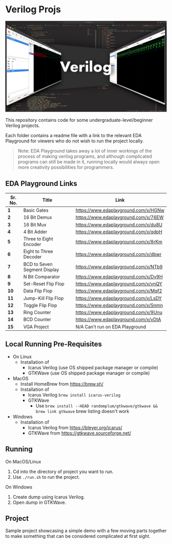 # Verilog Projs

![banner](./assets/banner.png "banner")

This repository contains code for some undergraduate-level/beginner Verilog projects.

Each folder contains a readme file with a link to the relevant EDA Playground for viewers who do not wish to run the project locally.

> Note: EDA Playground takes away a lot of inner workings of the process of making verilog programs, and although complicated programs can still be made in it, running locally would always open more creativity possibilities for programmers.

## EDA Playground Links

| **Sr. No.** | **Title**                    | **Link**                             |
| ----------- | ---------------------------- | ------------------------------------ |
| **1**       | Basic Gates                  | https://www.edaplayground.com/x/HGNw |
| **2**       | 16 Bit Demux                 | https://www.edaplayground.com/x/76EW |
| **3**       | 16 Bit Mux                   | https://www.edaplayground.com/x/du8U |
| **4**       | 4 Bit Adder                  | https://www.edaplayground.com/x/qdpH |
| **5**       | Three to Eight Encoder       | https://www.edaplayground.com/x/8rKm |
| **6**       | Eight to Three Decoder       | https://www.edaplayground.com/x/dbwr |
| **7**       | BCD to Seven Segment Display | https://www.edaplayground.com/x/NTb9 |
| **8**       | N Bit Comparator             | https://www.edaplayground.com/x/Dy9H |
| **9**       | Set-Reset Flip Flop          | https://www.edaplayground.com/x/vnQY |
| **10**      | Data Flip Flop               | https://www.edaplayground.com/x/Mqf2 |
| **11**      | Jump-Kill Flip Flop          | https://www.edaplayground.com/x/LsDY |
| **12**      | Toggle Flip Flop             | https://www.edaplayground.com/x/Snmn |
| **13**      | Ring Counter                 | https://www.edaplayground.com/x/9Unu |
| **14**      | BCD Counter                  | https://www.edaplayground.com/x/vDtA |
| **15**      | VGA Project                  | N/A Can't run on EDA Playground      |

## Local Running Pre-Requisites

- On Linux
  - Installation of
    - Icarus Verilog (use OS shipped package manager or compile)
    - GTKWave (use OS shipped package manager or compile)
- MacOS
  - Install HomeBrew from https://brew.sh/
  - Installation of
    - Icarus Verilog `brew install icarus-verilog`
    - GTKWave
      - Use `brew install --HEAD randomplum/gtkwave/gtkwave && brew link gtkwave` brew listing doesn't work
- Windows
  - Installation of
    - Icarus Verilog from https://bleyer.org/icarus/
    - GTKWave from https://gtkwave.sourceforge.net/

## Running

On MacOS/Linux

1. Cd into the directory of project you want to run.
2. Use `./run.sh` to run the project.

On Windows

1. Create dump using Icarus Verilog.
2. Open dump in GTKWave.

## Project

Sample project showcasing a simple demo with a few moving parts together to make something that can be considered complicated at first sight.
